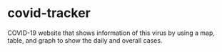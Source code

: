 # covid-tracker
COVID-19 website that shows information of this virus by using a map, table, and graph to show the daily and overall cases.
